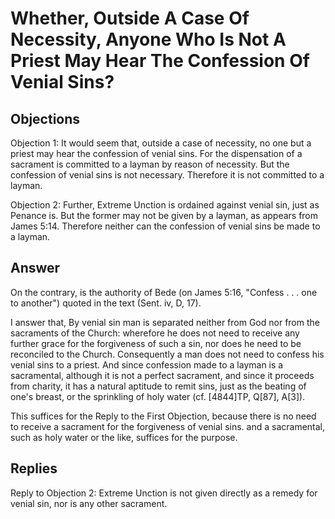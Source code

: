 # Whether, Outside A Case Of Necessity, Anyone Who Is Not A Priest May Hear The Confession Of Venial Sins?

## Objections

Objection 1: It would seem that, outside a case of necessity, no one but a priest may hear the confession of venial sins. For the dispensation of a sacrament is committed to a layman by reason of necessity. But the confession of venial sins is not necessary. Therefore it is not committed to a layman.

Objection 2: Further, Extreme Unction is ordained against venial sin, just as Penance is. But the former may not be given by a layman, as appears from James 5:14. Therefore neither can the confession of venial sins be made to a layman.

## Answer

On the contrary, is the authority of Bede (on James 5:16, "Confess . . . one to another") quoted in the text (Sent. iv, D, 17).

I answer that, By venial sin man is separated neither from God nor from the sacraments of the Church: wherefore he does not need to receive any further grace for the forgiveness of such a sin, nor does he need to be reconciled to the Church. Consequently a man does not need to confess his venial sins to a priest. And since confession made to a layman is a sacramental, although it is not a perfect sacrament, and since it proceeds from charity, it has a natural aptitude to remit sins, just as the beating of one's breast, or the sprinkling of holy water (cf. [4844]TP, Q[87], A[3]).

This suffices for the Reply to the First Objection, because there is no need to receive a sacrament for the forgiveness of venial sins. and a sacramental, such as holy water or the like, suffices for the purpose.

## Replies

Reply to Objection 2: Extreme Unction is not given directly as a remedy for venial sin, nor is any other sacrament.